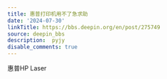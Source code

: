 ```yaml
---
title: 惠普打印机用不了急求助
date: '2024-07-30'
linkTitle: https://bbs.deepin.org/en/post/275749
source: deepin_bbs
description:  pyjy 
disable_comments: true
---
```

惠普HP Laser
